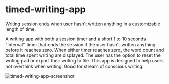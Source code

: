 # timed-writing-app
Writing session ends when user hasn't written anything in a customizable length of time.

A writing app with both a session timer and a short 1 to 10 seconds "interval" timer that ends the session if the user
hasn't written anything before it reaches zero. When either timer reaches zero, the word count and total time spent
writing are displayed. The user has the option to reset the writing pad or export their writing to file.
This app is designed to help users not overthink when writing. Good for stream of conscious writing.

![timed-writing-app-screenshot](https://user-images.githubusercontent.com/13891810/198938239-df99aaa5-d67d-4228-8411-0173e4f58e02.png)
